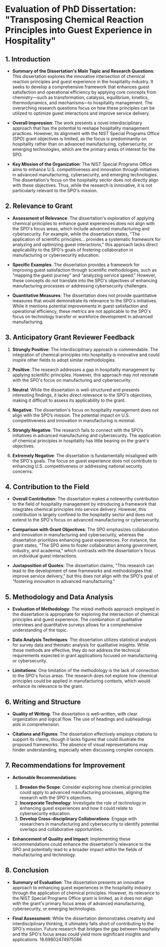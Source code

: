 # Evaluation of PhD Dissertation: "Transposing Chemical Reaction Principles into Guest Experience in Hospitality"

## 1. Introduction
- **Summary of the Dissertation's Main Topic and Research Questions**: This dissertation explores the innovative intersection of chemical reaction principles and guest experience in the hospitality industry. It seeks to develop a comprehensive framework that enhances guest satisfaction and operational efficiency by applying core concepts from chemistry—such as transformation, catalysis, equilibrium, kinetics, thermodynamics, and mechanisms—to hospitality management. The overarching research questions focus on how these principles can be utilized to optimize guest interactions and improve service delivery.

- **Overall Impression**: The work presents a novel interdisciplinary approach that has the potential to reshape hospitality management practices. However, its alignment with the NIST Special Programs Office (SPO) grant objectives is limited, as the focus is predominantly on hospitality rather than on advanced manufacturing, cybersecurity, or emerging technologies, which are the primary areas of interest for the SPO.

- **Key Mission of the Organization**: The NIST Special Programs Office aims to enhance U.S. competitiveness and innovation through initiatives in advanced manufacturing, cybersecurity, and emerging technologies. The dissertation's focus on the hospitality sector does not directly align with these objectives. Thus, while the research is innovative, it is not particularly relevant to the SPO's mission.

## 2. Relevance to Grant
- **Assessment of Relevance**: The dissertation's exploration of applying chemical principles to enhance guest experiences does not align with the SPO's focus areas, which include advanced manufacturing and cybersecurity. For example, while the dissertation states, "The application of scientific principles... provides a systematic framework for analyzing and optimizing guest interactions," this approach lacks direct applicability to the SPO's goals of fostering collaboration in manufacturing or cybersecurity education.

- **Specific Examples**: The dissertation provides a framework for improving guest satisfaction through scientific methodologies, such as "mapping the guest journey" and "analyzing service speed." However, these concepts do not translate into the SPO's objectives of enhancing manufacturing processes or addressing cybersecurity challenges.

- **Quantitative Measures**: The dissertation does not provide quantitative measures that would demonstrate its relevance to the SPO's initiatives. While it mentions potential improvements in guest satisfaction and operational efficiency, these metrics are not applicable to the SPO's focus on technology transfer or workforce development in advanced manufacturing.

## 3. Anticipatory Grant Reviewer Feedback
1. **Strongly Positive**: The interdisciplinary approach is commendable. The integration of chemical principles into hospitality is innovative and could inspire other fields to adopt similar methodologies.

2. **Positive**: The research addresses a gap in hospitality management by applying scientific principles. However, this approach may not resonate with the SPO's focus on manufacturing and cybersecurity.

3. **Neutral**: While the dissertation is well-structured and presents interesting findings, it lacks direct relevance to the SPO's objectives, making it difficult to assess its applicability to the grant.

4. **Negative**: The dissertation's focus on hospitality management does not align with the SPO’s mission. The potential impact on U.S. competitiveness and innovation in manufacturing is minimal.

5. **Strongly Negative**: The research fails to connect with the SPO’s initiatives in advanced manufacturing and cybersecurity. The application of chemical principles in hospitality has little bearing on the grant's objectives.

6. **Extremely Negative**: The dissertation is fundamentally misaligned with the SPO's goals. The focus on guest experience does not contribute to enhancing U.S. competitiveness or addressing national security concerns.

## 4. Contribution to the Field
- **Overall Contribution**: The dissertation makes a noteworthy contribution to the field of hospitality management by introducing a framework that integrates chemical principles into service delivery. However, this contribution is largely confined to the hospitality sector and does not extend to the SPO's focus on advanced manufacturing or cybersecurity.

- **Comparison with Grant Objectives**: The SPO emphasizes collaboration and innovation in manufacturing and cybersecurity, whereas the dissertation prioritizes enhancing guest experiences. For instance, the grant states, "The SPO aims to foster collaboration among government, industry, and academia," which contrasts with the dissertation's focus on individual guest interactions.

- **Juxtaposition of Quotes**: The dissertation claims, "This research can lead to the development of new frameworks and methodologies that improve service delivery," but this does not align with the SPO's goal of "fostering innovation in advanced manufacturing."

## 5. Methodology and Data Analysis
- **Evaluation of Methodology**: The mixed-methods approach employed in the dissertation is appropriate for exploring the intersection of chemical principles and guest experience. The combination of qualitative interviews and quantitative surveys allows for a comprehensive understanding of the topic.

- **Data Analysis Techniques**: The dissertation utilizes statistical analysis for survey data and thematic analysis for qualitative insights. While these methods are effective, they do not address the technical requirements expected in grant applications focused on manufacturing or cybersecurity.

- **Limitations**: One limitation of the methodology is the lack of connection to the SPO's focus areas. The research does not explore how chemical principles could be applied in manufacturing contexts, which would enhance its relevance to the grant.

## 6. Writing and Structure
- **Quality of Writing**: The dissertation is well-written, with clear organization and logical flow. The use of headings and subheadings aids in comprehension.

- **Citations and Figures**: The dissertation effectively employs citations to support its claims, though it lacks figures that could illustrate the proposed frameworks. The absence of visual representations may hinder understanding, especially when discussing complex concepts.

## 7. Recommendations for Improvement
- **Actionable Recommendations**:
  1. **Broaden the Scope**: Consider exploring how chemical principles could apply to advanced manufacturing processes, aligning the research with the SPO's objectives.
  2. **Incorporate Technology**: Investigate the role of technology in enhancing guest experiences and how it could relate to cybersecurity education.
  3. **Develop Cross-disciplinary Collaborations**: Engage with researchers in manufacturing and cybersecurity to identify potential overlaps and collaborative opportunities.

- **Enhancement of Quality and Impact**: Implementing these recommendations could enhance the dissertation's relevance to the SPO and potentially lead to a broader impact within the fields of manufacturing and technology.

## 8. Conclusion
- **Summary of Evaluation**: The dissertation presents an innovative approach to enhancing guest experiences in the hospitality industry through the application of chemical principles. However, its relevance to the NIST Special Programs Office grant is limited, as it does not align with the grant's primary focus areas of advanced manufacturing, cybersecurity, or emerging technologies.

- **Final Assessment**: While the dissertation demonstrates creativity and interdisciplinary thinking, it ultimately falls short of contributing to the SPO's mission. Future research that bridges the gap between hospitality and the SPO's focus areas could yield more significant insights and applications. 18.69802474975586